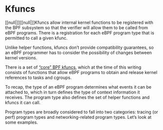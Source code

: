 # Kfuncs

[[null|]][[null|]]Kfuncs allow internal kernel functions to be registered with the BPF subsystem so that the verifier will allow them to be called from eBPF programs. There is a registration for each eBPF program type that is permitted to call a given kfunc.

Unlike helper functions, kfuncs don’t provide compatibility guarantees, so an eBPF programmer has to consider the possibility of changes between kernel versions.

There is a set of [“core” BPF kfuncs](https://oreil.ly/06qoi), which at the time of this writing consists of functions that allow eBPF programs to obtain and release kernel references to tasks and cgroups.

To recap, the type of an eBPF program determines what events it can be attached to, which in turn defines the type of context information it receives. The program type also defines the set of helper functions and kfuncs it can call.

Program types are broadly considered to fall into two categories: tracing (or perf) program types and networking-related program types. Let’s look at some examples.